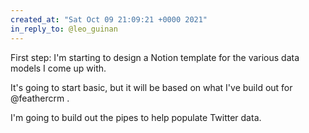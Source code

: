 ```yaml
---
created_at: "Sat Oct 09 21:09:21 +0000 2021"
in_reply_to: @leo_guinan
---
```


First step: I'm starting to design a Notion template for the various data models I come up with.

It's going to start basic, but it will be based on what I've build out for @feathercrm .

I'm going to build out the pipes to help populate Twitter data.